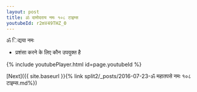 ```yaml
---
layout: post
title: ॐ दामोदराय नमः १०८ टाइम्स
youtubeId: r2mV49THZ_0
---
```

 
 
 ॐ िद्यया नमः  
 
 -  प्रशंसा करने के लिए कौन उपयुक्त है 
 
  
 
  
 
 
 
 
 
 


{% include youtubePlayer.html id=page.youtubeId %}
 
[Next]({{ site.baseurl }}{% link  split2/_posts/2016-07-23-ॐ महातपसे नमः १०८ टाइम्स.md%})
 
